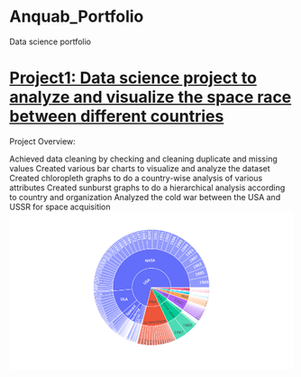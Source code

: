 # Anquab_Portfolio
Data science portfolio


# [Project1: Data science project to analyze and visualize the space race between different countries](https://github.com/anquabkhan/google-collab)
Project Overview:

Achieved data cleaning by checking and cleaning duplicate and missing values
Created various bar charts to visualize and analyze the dataset
Created chloropleth graphs to do a country-wise analysis of various attributes
Created sunburst graphs to do a hierarchical analysis according to country and organization
Analyzed the cold war between the USA and USSR for space acquisition
![](https://github.com/anquabkhan/Anquab_Portfolio/blob/main/newplot%20(1).png) 
![]()
